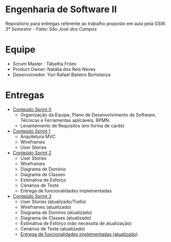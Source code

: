# Engenharia de Software II

Repositório para entregas referente ao trabalho proposto em aula pela GSW.
*3º Semestre - Fatec São José dos Campos*

# Equipe
- Scrum Master : Tábatha Fróes
- Product Owner: Natália dos Reis Neves
- Desenvolvedor: Yuri Rafael Balieiro Bortolanza

# Entregas
- [Conteúdo Sprint 0](https://github.com/tabathafroes/EngSoft2/tree/master/Sprint%200)
  - Organização da Equipe, Plano de Desenvolvimento de Software, Técnicas e Ferramentas aplicáveis, BPMN.
  - Levantemento de Requisitos (em forma de cards)
- [Conteúdo Sprint 1](https://github.com/tabathafroes/EngSoft2/tree/master/Sprint%201)
  - Arquitetura MVC
  - Wireframes
  - User Stories
- [Conteúdo Sprint 2](https://github.com/tabathafroes/EngSoft2/tree/master/Sprint%202)
  - User Stories
  - Wireframes
  - Diagrama de Domínio
  - Diagrama de Classes
  - Estimativa de Esforço
  - Cenários de Teste
  - Entrega de funcionalidades implementadas
 - [Conteúdo Sprint 3](https://github.com/tabathafroes/EngSoft2/tree/master/Sprint%203)
   - User Stories (atualizado/Trello)
   - Wireframes (atualizado)
   - Diagrama de Domínio (atualizado)
   - Diagrama de Classes (atualizado)
   - Estimativa de Esforço (não necessita de atualização)
   - Cenários de Teste (atualizado)
   - [Entrega de funcionalidades implementadas (atualizado)](https://github.com/tabathafroes/EngSoft2/tree/master/Software/JobsScreen-master)

